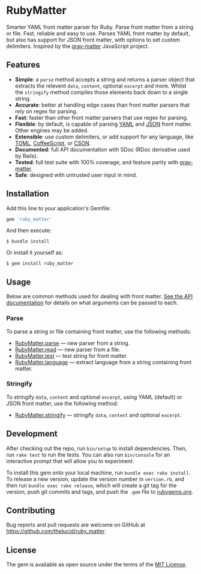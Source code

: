# RubyMatter

Smarter YAML front matter parser for Ruby. Parse front matter from a string or file. Fast, reliable and easy to use. Parses YAML front matter by default, but also has support for JSON front matter, with options to set custom delimiters. Inspired by the [gray-matter](https://github.com/jonschlinkert/gray-matter) JavaScript project.

## Features

* **Simple**: a `parse` method accepts a string and returns a parser object that extracts the relevent `data`, `content`, optional `excerpt` and more. Whilst the `stringify` method compiles those elements back down to a single string.
* **Accurate**: better at handling edge cases than front matter parsers that rely on regex for parsing.
* **Fast**: faster than other front matter parsers that use regex for parsing.
* **Flexible**: by default, is capable of parsing [YAML](https://github.com/nodeca/js-yaml) and [JSON](http://en.wikipedia.org/wiki/Json) front matter. Other engines may be added.
* **Extensible**: use custom delimiters, or add support for any language, like [TOML](http://github.com/mojombo/toml), [CoffeeScript](http://coffeescript.org), or [CSON](https://github.com/bevry/cson).
* **Documented**: full API documentation with SDoc (RDoc derivative used by Rails).
* **Tested**: full test suite with 100% coverage, and feature parity with [gray-matter](https://github.com/jonschlinkert/gray-matter).
* **Safe**: designed with untrusted user input in mind.

## Installation

Add this line to your application's Gemfile:

```ruby
gem 'ruby_matter'
```

And then execute:

    $ bundle install

Or install it yourself as:

    $ gem install ruby_matter

## Usage

Below are common methods used for dealing with front matter. [See the API documentation](https://thelucid.github.io/ruby_matter/) for details on what arguments can be passed to each.

### Parse

To parse a string or file containing front matter, use the following methods:

* [RubyMatter.parse](https://thelucid.github.io/ruby_matter/classes/RubyMatter.html#method-c-parse) — new parser from a string.
* [RubyMatter.read](https://thelucid.github.io/ruby_matter/classes/RubyMatter.html#method-c-read) — new parser from a file.
* [RubyMatter.test](https://thelucid.github.io/ruby_matter/classes/RubyMatter.html#method-c-test) — test string for front matter.
* [RubyMatter.language](https://thelucid.github.io/ruby_matter/classes/RubyMatter.html#method-c-language) — extract language from a
  string containing front matter.

### Stringify

To stringify `data`, `content` and optional `excerpt`, using YAML (default) or JSON front matter, use the following method:

* [RubyMatter.stringify](https://thelucid.github.io/ruby_matter/classes/RubyMatter.html#method-c-stringify) — stringify `data`, `content` and optional `excerpt`.

## Development

After checking out the repo, run `bin/setup` to install dependencies. Then, run `rake test` to run the tests. You can also run `bin/console` for an interactive prompt that will allow you to experiment.

To install this gem onto your local machine, run `bundle exec rake install`. To release a new version, update the version number in `version.rb`, and then run `bundle exec rake release`, which will create a git tag for the version, push git commits and tags, and push the `.gem` file to [rubygems.org](https://rubygems.org).

## Contributing

Bug reports and pull requests are welcome on GitHub at https://github.com/thelucid/ruby_matter.


## License

The gem is available as open source under the terms of the [MIT License](https://opensource.org/licenses/MIT).

